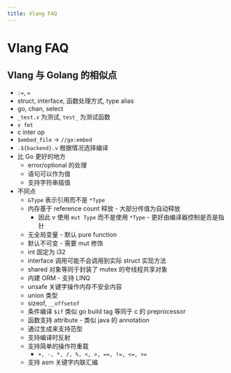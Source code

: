 ```yaml
---
title: Vlang FAQ
---
```


# Vlang FAQ

## Vlang 与 Golang 的相似点

- `:=`, `=`
- struct, interface, 函数处理方式, type alias
- go, chan, select
- `_test.v` 为测试, `test_` 为测试函数
- `v fmt`
- c inter op
- `$embed_file` -> `//go:embed`
- `.${backend}.v` 根据情况选择编译
- 比 Go 更好的地方
  - error/optional 的处理
  - 语句可以作为值
  - 支持字符串插值
- 不同点
  - `&Type` 表示引用而不是 `*Type`
  - 内存基于 reference count 释放 - 大部分传值为自动释放
    - 因此 v 使用 `mut Type` 而不是使用 `*Type` - 更好由编译器控制是否是指针
  - 无全局变量 - 默认 pure function
  - 默认不可变 - 需要 mut 修饰
  - int 固定为 i32
  - interface 调用可能不会调用到实际 struct 实现方法
  - shared 对象等同于封装了 mutex 的夸线程共享对象
  - 内建 ORM - 支持 LINQ
  - unsafe 关键字操作内存不安全内容
  - union 类型
  - sizeof, `__offsetof`
  - 条件编译 `$if` 类似 go build tag 等同于 c 的 preprocessor
  - 函数支持 attribute - 类似 java 的 annotation
  - 通过生成来支持范型
  - 支持编译时反射
  - 支持简单的操作符重载
    - `+, -, *, /, %, <, >, ==, !=, <=, >=`
  - 支持 asm 关键字内联汇编
